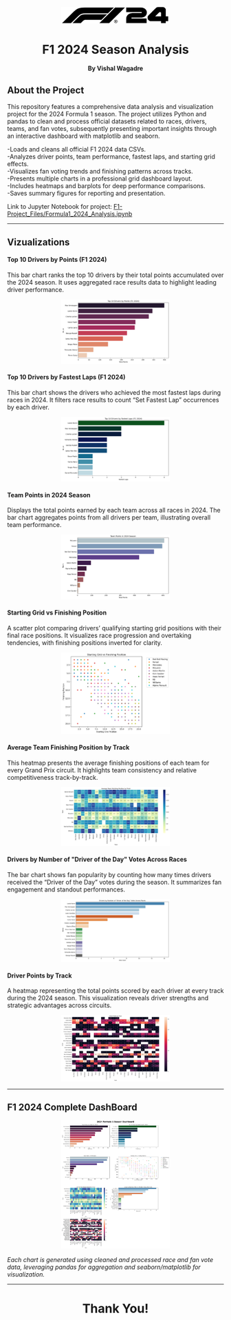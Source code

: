 <!-- HERO / BANNER -->
<p align="center">
  <img src="https://github.com/wagadrevishal23/F1-2024-Season-Analysis/blob/main/F1-Project_Files/Poster/F1_24_logo.png?raw=true"
       width="50%" />
</p>

<h1 align="center">
  <strong>F1 2024 Season Analysis</strong>
</h1>
<p align="center"><b>By Vishal Wagadre</b></p>

## About the Project 
This repository features a comprehensive data analysis and visualization project for the 2024 Formula 1 season. The project utilizes Python and pandas to clean and process official datasets related to races, drivers, teams, and fan votes, subsequently presenting important insights through an interactive dashboard with matplotlib and seaborn.  

-Loads and cleans all official F1 2024 data CSVs.  
-Analyzes driver points, team performance, fastest laps, and starting grid effects.  
-Visualizes fan voting trends and finishing patterns across tracks.  
-Presents multiple charts in a professional grid dashboard layout.  
-Includes heatmaps and barplots for deep performance comparisons.  
-Saves summary figures for reporting and presentation.  

Link to Jupyter Notebook for project: [F1-Project_Files/Formula1_2024_Analysis.ipynb](https://github.com/wagadrevishal23/F1-2024-Season-Analysis/blob/main/F1-Project_Files/Formula1_2024_Analysis.ipynb)  
___
## Vizualizations
#### Top 10 Drivers by Points (F1 2024)
This bar chart ranks the top 10 drivers by their total points accumulated over the 2024 season. It uses aggregated race results data to highlight leading driver performance.  
<p align="center">
  <img src="https://github.com/wagadrevishal23/F1-2024-Season-Analysis/blob/main/F1-Project_Files/Graphs/Top%2010%20Drivers%20by%20Points.png?raw=true"
       width="50%" />
</p>

#### Top 10 Drivers by Fastest Laps (F1 2024)  
This bar chart shows the drivers who achieved the most fastest laps during races in 2024. It filters race results to count “Set Fastest Lap” occurrences by each driver.  
<p align="center">
  <img src="https://github.com/wagadrevishal23/F1-2024-Season-Analysis/blob/main/F1-Project_Files/Graphs/Top%2010%20Drivers%20by%20Fastest%20Laps.png?raw=true"
       width="50%" />
</p>

#### Team Points in 2024 Season 
Displays the total points earned by each team across all races in 2024. The bar chart aggregates points from all drivers per team, illustrating overall team performance.
<p align="center">
  <img src="https://github.com/wagadrevishal23/F1-2024-Season-Analysis/blob/main/F1-Project_Files/Graphs/Team%20Points%20in%202024%20Season.png?raw=true"
       width="50%" />
</p>


#### Starting Grid vs Finishing Position  
A scatter plot comparing drivers’ qualifying starting grid positions with their final race positions. It visualizes race progression and overtaking tendencies, with finishing positions inverted for clarity.  
<p align="center">
  <img src="https://github.com/wagadrevishal23/F1-2024-Season-Analysis/blob/main/F1-Project_Files/Graphs/Starting%20Grid%20vs%20Finishing%20Position.png?raw=true"
       width="50%" />
</p>

#### Average Team Finishing Position by Track  
This heatmap presents the average finishing positions of each team for every Grand Prix circuit. It highlights team consistency and relative competitiveness track-by-track.  
<p align="center">
  <img src="https://github.com/wagadrevishal23/F1-2024-Season-Analysis/blob/main/F1-Project_Files/Graphs/Average%20Team%20Finish.png?raw=true"
       width="50%" />
</p>

#### Drivers by Number of "Driver of the Day" Votes Across Races  
The bar chart shows fan popularity by counting how many times drivers received the “Driver of the Day” votes during the season. It summarizes fan engagement and standout performances.
<p align="center">
  <img src="https://github.com/wagadrevishal23/F1-2024-Season-Analysis/blob/main/F1-Project_Files/Graphs/Driver%20of%20the%20Day.png?raw=true"
       width="50%" />
</p>

#### Driver Points by Track  
A heatmap representing the total points scored by each driver at every track during the 2024 season. This visualization reveals driver strengths and strategic advantages across circuits.
<p align="center">
  <img src="https://github.com/wagadrevishal23/F1-2024-Season-Analysis/blob/main/F1-Project_Files/Graphs/Driver%20Points%20by%20Track.png?raw=true"
       width="50%" />
</p>

___
## F1 2024 Complete DashBoard
<p align="center">
  <img src="https://github.com/wagadrevishal23/F1-2024-Season-Analysis/blob/main/F1-Project_Files/Graphs/f1_dashboard_2024.png?raw=true"
       width="50%" />
</p>

*Each chart is generated using cleaned and processed race and fan vote data, leveraging pandas for aggregation and seaborn/matplotlib for visualization.*
___
<h1 align="center">
  <strong>Thank You!</strong>
</h1>
